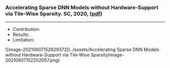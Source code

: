 ### Accelerating Sparse DNN Models without Hardware-Support via Tile-Wise Sparsity. SC, 2020, ([pdf](https://arxiv.org/pdf/2008.13006.pdf))

---

+ Contribution:
+ Results:
+ Limitation:

![image-20210607152829372](../assets/Accelerating Sparse DNN Models without Hardware-Support via Tile-Wise Sparsity/image-20210607152202057.png)

